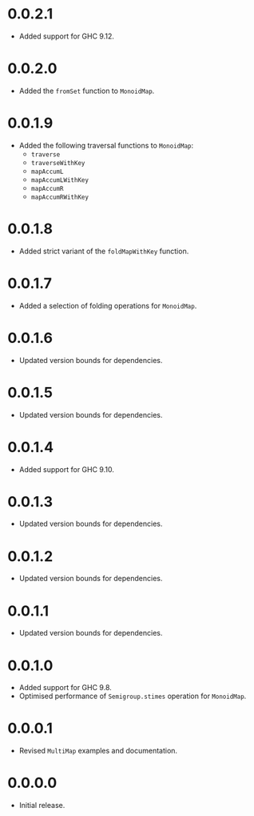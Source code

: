 # 0.0.2.1

- Added support for GHC 9.12.

# 0.0.2.0

- Added the `fromSet` function to `MonoidMap`.

# 0.0.1.9

- Added the following traversal functions to `MonoidMap`:
  - `traverse`
  - `traverseWithKey`
  - `mapAccumL`
  - `mapAccumLWithKey`
  - `mapAccumR`
  - `mapAccumRWithKey`

# 0.0.1.8

- Added strict variant of the `foldMapWithKey` function.

# 0.0.1.7

- Added a selection of folding operations for `MonoidMap`.

# 0.0.1.6

- Updated version bounds for dependencies.

# 0.0.1.5

- Updated version bounds for dependencies.

# 0.0.1.4

- Added support for GHC 9.10.

# 0.0.1.3

- Updated version bounds for dependencies.

# 0.0.1.2

- Updated version bounds for dependencies.

# 0.0.1.1

- Updated version bounds for dependencies.

# 0.0.1.0

- Added support for GHC 9.8.
- Optimised performance of `Semigroup.stimes` operation for `MonoidMap`.

# 0.0.0.1

- Revised `MultiMap` examples and documentation.

# 0.0.0.0

- Initial release.
